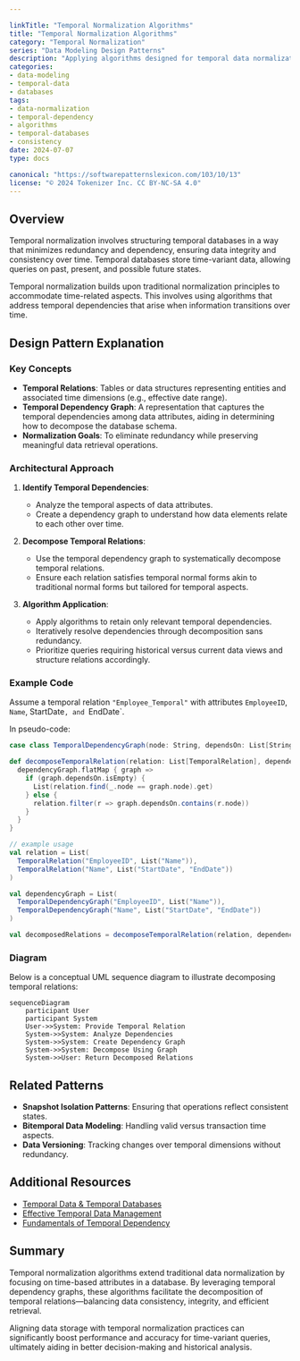 ```yaml
---

linkTitle: "Temporal Normalization Algorithms"
title: "Temporal Normalization Algorithms"
category: "Temporal Normalization"
series: "Data Modeling Design Patterns"
description: "Applying algorithms designed for temporal data normalization to ensure consistency and integrity of temporal databases by using temporal dependency graphs and decomposition strategies."
categories:
- data-modeling
- temporal-data
- databases
tags:
- data-normalization
- temporal-dependency
- algorithms
- temporal-databases
- consistency
date: 2024-07-07
type: docs

canonical: "https://softwarepatternslexicon.com/103/10/13"
license: "© 2024 Tokenizer Inc. CC BY-NC-SA 4.0"
---
```


## Overview

Temporal normalization involves structuring temporal databases in a way that minimizes redundancy and dependency, ensuring data integrity and consistency over time. Temporal databases store time-variant data, allowing queries on past, present, and possible future states.

Temporal normalization builds upon traditional normalization principles to accommodate time-related aspects. This involves using algorithms that address temporal dependencies that arise when information transitions over time.

## Design Pattern Explanation

### Key Concepts

- **Temporal Relations**: Tables or data structures representing entities and associated time dimensions (e.g., effective date range).
- **Temporal Dependency Graph**: A representation that captures the temporal dependencies among data attributes, aiding in determining how to decompose the database schema.
- **Normalization Goals**: To eliminate redundancy while preserving meaningful data retrieval operations.

### Architectural Approach

1. **Identify Temporal Dependencies**:
   - Analyze the temporal aspects of data attributes.
   - Create a dependency graph to understand how data elements relate to each other over time.

2. **Decompose Temporal Relations**:
   - Use the temporal dependency graph to systematically decompose temporal relations.
   - Ensure each relation satisfies temporal normal forms akin to traditional normal forms but tailored for temporal aspects.

3. **Algorithm Application**:
   - Apply algorithms to retain only relevant temporal dependencies.
   - Iteratively resolve dependencies through decomposition sans redundancy.
   - Prioritize queries requiring historical versus current data views and structure relations accordingly.

### Example Code

Assume a temporal relation `"Employee_Temporal"` with attributes `EmployeeID`, `Name`, StartDate`, and `EndDate`.

In pseudo-code:

```scala
case class TemporalDependencyGraph(node: String, dependsOn: List[String])

def decomposeTemporalRelation(relation: List[TemporalRelation], dependencyGraph: List[TemporalDependencyGraph]): List[TemporalRelation] = {
  dependencyGraph.flatMap { graph =>
    if (graph.dependsOn.isEmpty) {
      List(relation.find(_.node == graph.node).get)
    } else {
      relation.filter(r => graph.dependsOn.contains(r.node))
    }
  }
}

// example usage
val relation = List(
  TemporalRelation("EmployeeID", List("Name")),
  TemporalRelation("Name", List("StartDate", "EndDate"))
)

val dependencyGraph = List(
  TemporalDependencyGraph("EmployeeID", List("Name")),
  TemporalDependencyGraph("Name", List("StartDate", "EndDate"))
)

val decomposedRelations = decomposeTemporalRelation(relation, dependencyGraph)
```

### Diagram

Below is a conceptual UML sequence diagram to illustrate decomposing temporal relations:

```mermaid
sequenceDiagram
    participant User
    participant System
    User->>System: Provide Temporal Relation
    System->>System: Analyze Dependencies
    System->>System: Create Dependency Graph
    System->>System: Decompose Using Graph
    System->>User: Return Decomposed Relations
```

## Related Patterns

- **Snapshot Isolation Patterns**: Ensuring that operations reflect consistent states.
- **Bitemporal Data Modeling**: Handling valid versus transaction time aspects.
- **Data Versioning**: Tracking changes over temporal dimensions without redundancy.

## Additional Resources

- [Temporal Data & Temporal Databases](https://example-temporal-documentation.com)
- [Effective Temporal Data Management](https://effective-temporal-mgmt.org)
- [Fundamentals of Temporal Dependency](https://temporal-dependency-fundamentals.edu)

## Summary

Temporal normalization algorithms extend traditional data normalization by focusing on time-based attributes in a database. By leveraging temporal dependency graphs, these algorithms facilitate the decomposition of temporal relations—balancing data consistency, integrity, and efficient retrieval.

Aligning data storage with temporal normalization practices can significantly boost performance and accuracy for time-variant queries, ultimately aiding in better decision-making and historical analysis.
